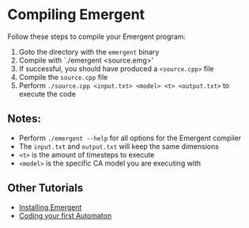 # Compiling Emergent
Follow these steps to compile your Emergent program:
1. Goto the directory with the `emergent` binary
2. Compile with  `./emergent <source.emg>'
3. If successful, you should have produced a `<source.cpp>` file
4. Compile the `source.cpp` file
5. Perform `./source.cpp <input.txt> <model> <t> <output.txt>` to execute the code

## Notes:
- Perform `./emergent --help` for all options for the Emergent compiler
- The `input.txt` and `output.txt` will keep the same dimensions
- `<t>` is the amount of timesteps to execute
- `<model>` is the specific CA model you are executing with

## Other Tutorials
- [Installing Emergent](install.md)
- [Coding your first Automaton](walkthrough.md)

